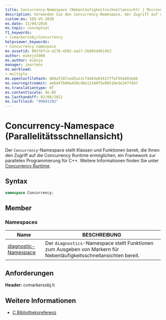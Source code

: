 ```yaml
---
title: Concurrency-Namespace (Nebenläufigkeitsschnellansicht) | Microsoft-Dokumentation
description: Verwenden Sie den Concurrency-Namespace, der Zugriff auf die Concurrency Runtime bietet (ein Nebenläufigkeitsframework für C++), um gleichzeitig ausgeführte Programme in C++ zu schreiben.
custom.ms: SEO-VS-2020
ms.date: 11/04/2016
ms.topic: conceptual
f1_keywords:
- cvmarkersobj/Concurrency
helpviewer_keywords:
- Concurrency namespace
ms.assetid: 001fbfce-a278-4502-aa27-26d65dd61453
author: mikejo5000
ms.author: mikejo
manager: jmartens
ms.workload:
- multiple
ms.openlocfilehash: 884af287ced5a13cf4483e01617ffaf594d03e66
ms.sourcegitcommit: ae6d47b09a439cd0e13180f5e89510e3e347fd47
ms.translationtype: HT
ms.contentlocale: de-DE
ms.lasthandoff: 02/08/2021
ms.locfileid: "99941202"
---
```

# <a name="concurrency-namespace-concurrency-visualizer"></a>Concurrency-Namespace (Parallelitätsschnellansicht)
Der `Concurrency`-Namespace stellt Klassen und Funktionen bereit, die Ihnen den Zugriff auf die Concurrency Runtime ermöglichen, ein Framework zur parallelen Programmierung für C++. Weitere Informationen finden Sie unter [Concurrency Runtime](/cpp/parallel/concrt/concurrency-runtime).

## <a name="syntax"></a>Syntax

```cpp
namespace Concurrency;
```

## <a name="members"></a>Member

### <a name="namespaces"></a>Namespaces

|Name|BESCHREIBUNG|
|----------|-----------------|
|[diagnostic-Namespace](../profiling/diagnostic-namespace.md)|Der `diagnostics`-Namespace stellt Funktionen zum Ausgeben von Markern für Nebenläufigkeitsschnellansichten bereit.|

## <a name="requirements"></a>Anforderungen
 **Header:** cvmarkersobj.h

## <a name="see-also"></a>Weitere Informationen
- [C Bibliotheksreferenz](../profiling/c-library-reference.md)